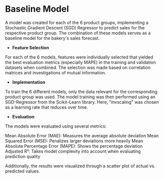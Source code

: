 # Baseline Model

A model was created for each of the 6 product groups, implementing a Stochastic Gradient Descent (SGD) Regressor to predict sales for the respective product group. The combination of these models serves as a baseline model for the bakery's sales forecast.

- **Feature Selection**

For each of the 6 models, features were individually selected that yielded the best evaluation metrics (especially MAPE) in the training and validation datasets when combined. The selection was made based on correlation matrices and investigations of mutual information.

- **Implementation**

To train the 6 different models, only the data relevant for the corresponding product group was used. The model training was then performed using an SGD-Regressor from the Scikit-Learn library. Here, "invscaling" was chosen as a learning rate that reduces over time.

- **Evaluation**

The models were evaluated using several metrics:

Mean Absolute Error (MAE): Measures the average absolute deviation
Mean Squared Error (MSE): Penalizes larger deviations more heavily
Mean Absolute Percentage Error (MAPE): Shows the percentage deviation
Adjusted R²: Takes model complexity into account when evaluating prediction quality

Additionally, the results were visualized through a scatter plot of actual vs. predicted values.